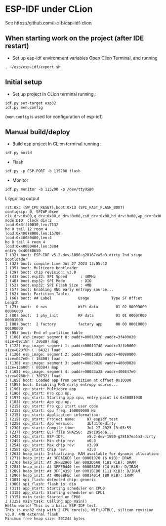 ESP-IDF under CLion
===================

See https://github.com/i-e-b/esp-idf-clion

When starting work on the project (after IDE restart)
-----------------------------------------------------

- Set up esp-idf environment variables Open Clion Terminal, and running
```
. ~/esp/esp-idf/export.sh
```

Initial setup
-------------

- Set up project In CLion terminal running :
```
idf.py set-target esp32
idf.py menuconfig
```

(`menuconfig` is used for configuration of esp-idf)

Manual build/deploy
-------------------

- Build esp project In CLion terminal running :
```
idf.py build
```

- Flash
```
idf.py -p ESP-PORT -b 115200 flash
```

- Monitor
```
idf.py monitor -b 115200 -p /dev/ttyUSB0
```

Lilygo log output

```
rst:0xc (SW_CPU_RESET),boot:0x13 (SPI_FAST_FLASH_BOOT)
configsip: 0, SPIWP:0xee
clk_drv:0x00,q_drv:0x00,d_drv:0x00,cs0_drv:0x00,hd_drv:0x00,wp_drv:0x00
mode:DIO, clock div:2
load:0x3fff0030,len:7132
ho 0 tail 12 room 4
load:0x40078000,len:15708
load:0x40080400,len:4
ho 8 tail 4 room 4
load:0x40080404,len:3884
entry 0x40080650
I (32) boot: ESP-IDF v5.2-dev-1890-g28167ea5a3-dirty 2nd stage bootloader
I (32) boot: compile time Jul 27 2023 13:05:42
I (35) boot: Multicore bootloader
I (39) boot: chip revision: v3.0
I (43) boot.esp32: SPI Speed      : 40MHz
I (48) boot.esp32: SPI Mode       : DIO
I (52) boot.esp32: SPI Flash Size : 4MB
I (57) boot: Enabling RNG early entropy source...
I (62) boot: Partition Table:
I (66) boot: ## Label            Usage          Type ST Offset   Length
I (73) boot:  0 nvs              WiFi data        01 02 00009000 00006000
I (80) boot:  1 phy_init         RF data          01 01 0000f000 00001000
I (88) boot:  2 factory          factory app      00 00 00010000 00100000
I (95) boot: End of partition table
I (100) esp_image: segment 0: paddr=00010020 vaddr=3f400020 size=09718h ( 38680) map
I (122) esp_image: segment 1: paddr=00019740 vaddr=3ffb0000 size=020f0h (  8432) load
I (126) esp_image: segment 2: paddr=0001b838 vaddr=40080000 size=047e0h ( 18400) load
I (136) esp_image: segment 3: paddr=00020020 vaddr=400d0020 size=13a00h ( 80384) map
I (165) esp_image: segment 4: paddr=00033a28 vaddr=400847e0 size=0780ch ( 30732) load
I (185) boot: Loaded app from partition at offset 0x10000
I (185) boot: Disabling RNG early entropy source...
I (196) cpu_start: Multicore app
I (196) cpu_start: Pro cpu up.
I (197) cpu_start: Starting app cpu, entry point is 0x40081030
I (183) cpu_start: App cpu up.
I (215) cpu_start: Pro cpu start user code
I (215) cpu_start: cpu freq: 160000000 Hz
I (215) cpu_start: Application information:
I (219) cpu_start: Project name:     07_espidf_test
I (225) cpu_start: App version:      3bf31f6-dirty
I (230) cpu_start: Compile time:     Jul 27 2023 13:05:55
I (237) cpu_start: ELF file SHA256:  29c105e6a...
I (242) cpu_start: ESP-IDF:          v5.2-dev-1890-g28167ea5a3-dirty
I (249) cpu_start: Min chip rev:     v0.0
I (254) cpu_start: Max chip rev:     v3.99 
I (258) cpu_start: Chip rev:         v3.0
I (263) heap_init: Initializing. RAM available for dynamic allocation:
I (271) heap_init: At 3FFAE6E0 len 00001920 (6 KiB): DRAM
I (276) heap_init: At 3FFB2960 len 0002D6A0 (181 KiB): DRAM
I (283) heap_init: At 3FFE0440 len 00003AE0 (14 KiB): D/IRAM
I (289) heap_init: At 3FFE4350 len 0001BCB0 (111 KiB): D/IRAM
I (296) heap_init: At 4008BFEC len 00014014 (80 KiB): IRAM
I (303) spi_flash: detected chip: generic
I (306) spi_flash: flash io: dio
I (311) app_start: Starting scheduler on CPU0
I (315) app_start: Starting scheduler on CPU1
I (315) main_task: Started on CPU0
I (325) main_task: Calling app_main()
Hello world! This is a basic ESP-IDF test.
This is esp32 chip with 2 CPU core(s), WiFi/BTBLE, silicon revision v3.0, 4MB external flash
Minimum free heap size: 301244 bytes
```
